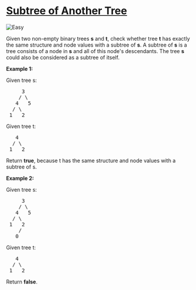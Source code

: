 # [Subtree of Another Tree](https://leetcode.com/problems/subtree-of-another-tree/)
<img src="https://img.shields.io/badge/difficulty-easy-green.svg?style=flat-square" alt="Easy" />

<p>
Given two non-empty binary trees <b>s</b> and <b>t</b>, check whether tree <b>t</b> has exactly the same structure and node values with a subtree of <b>s</b>. A subtree of <b>s</b> is a tree consists of a node in <b>s</b> and all of this node's descendants. The tree <b>s</b> could also be considered as a subtree of itself.
</p>

<p><b>Example 1:</b><br>

Given tree s:
<pre>
     3
    / \
   4   5
  / \
 1   2
</pre>
Given tree t:
<pre>
   4 
  / \
 1   2
</pre>
Return <b>true</b>, because t has the same structure and node values with a subtree of s.
</p>

<p><b>Example 2:</b><br>

Given tree s:
<pre>
     3
    / \
   4   5
  / \
 1   2
    /
   0
</pre>
Given tree t:
<pre>
   4
  / \
 1   2
</pre>
Return <b>false</b>.
</p>
